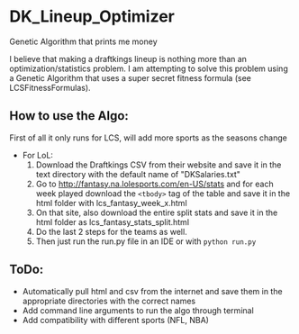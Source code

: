 # DK_Lineup_Optimizer
Genetic Algorithm that prints me money

I believe that making a draftkings lineup is nothing more than an optimization/statistics problem. I am attempting to solve this problem using a Genetic Algorithm that uses a super secret fitness formula (see LCSFitnessFormulas).

## How to use the Algo:

 First of all it only runs for LCS, will add more sports as the seasons change
* For LoL:
  1. Download the Draftkings CSV from their website and save it in the text directory with the default name of "DKSalaries.txt"
  2. Go to http://fantasy.na.lolesports.com/en-US/stats and for each week played download the ```<tbody>``` tag of the table and save it in the html folder with lcs_fantasy_week_x.html
  3. On that site, also download the entire split stats and save it in the html folder as lcs_fantasy_stats_split.html
  4. Do the last 2 steps for the teams as well.
  5. Then just run the run.py file in an IDE or with ```python run.py```

## ToDo:
* Automatically pull html and csv from the internet and save them in the appropriate directories with the correct names
* Add command line arguments to run the algo through terminal
* Add compatibility with different sports (NFL, NBA)

